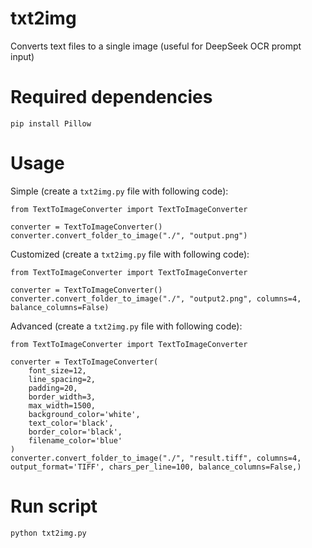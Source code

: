 # txt2img
Converts text files to a single image (useful for DeepSeek OCR prompt input)

# Required dependencies

`pip install Pillow`

# Usage

Simple (create a `txt2img.py` file with following code): 
```
from TextToImageConverter import TextToImageConverter

converter = TextToImageConverter()
converter.convert_folder_to_image("./", "output.png")
```

Customized (create a `txt2img.py` file with following code): 
```
from TextToImageConverter import TextToImageConverter

converter = TextToImageConverter()
converter.convert_folder_to_image("./", "output2.png", columns=4, balance_columns=False)
```

Advanced (create a `txt2img.py` file with following code): 
```
from TextToImageConverter import TextToImageConverter

converter = TextToImageConverter(
    font_size=12,
    line_spacing=2,
    padding=20,
    border_width=3,
    max_width=1500,
    background_color='white',
    text_color='black',
    border_color='black',
    filename_color='blue'
)
converter.convert_folder_to_image("./", "result.tiff", columns=4, output_format='TIFF', chars_per_line=100, balance_columns=False,)
```

# Run script

`python txt2img.py`



